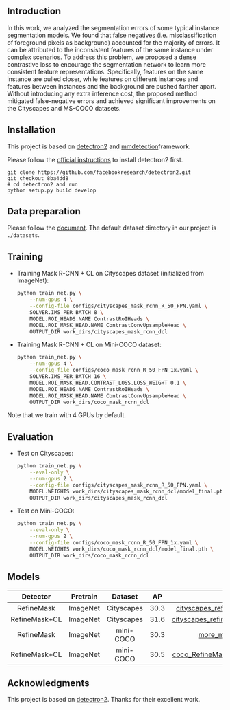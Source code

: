 
## Introduction

In this work, we analyzed the segmentation errors of some typical instance segmentation models. We found that false negatives (i.e. misclassification of foreground pixels as background) accounted for the majority of errors. It can be attributed to the inconsistent features of the same instance under complex scenarios. To address this problem, we proposed a dense contrastive loss to encourage the segmentation network to learn more consistent feature representations. Specifically, features on the same instance are pulled closer, while features on different instances and features between instances and the background are pushed farther apart. Without introducing any extra inference cost, the proposed method mitigated false-negative errors and achieved significant improvements on the Cityscapes and MS-COCO datasets.

## Installation

This project is based on [detectron2](https://github.com/facebookresearch/detectron2) and  [mmdetection](https://github.com/open-mmlab/mmdetection)framework. 

Please follow the [official instructions](https://detectron2.readthedocs.io/en/latest/tutorials/install.html) to install detectron2 first. 

```
git clone https://github.com/facebookresearch/detectron2.git
git checkout 8ba4dd8
# cd detectron2 and run
python setup.py build develop
```

## Data preparation

Please follow the [document](https://detectron2.readthedocs.io/en/latest/tutorials/builtin_datasets.html). The default dataset directory in our project is `./datasets`.


## Training

* Training Mask R-CNN + CL on Cityscapes dataset (initialized from ImageNet):

    ```bash
    python train_net.py \
        --num-gpus 4 \
        --config-file configs/cityscapes_mask_rcnn_R_50_FPN.yaml \
        SOLVER.IMS_PER_BATCH 8 \
        MODEL.ROI_HEADS.NAME ContrastRoIHeads \
        MODEL.ROI_MASK_HEAD.NAME ContrastConvUpsampleHead \
        OUTPUT_DIR work_dirs/cityscapes_mask_rcnn_dcl
    ```

* Training Mask R-CNN + CL on Mini-COCO dataset:

    ```bash
    python train_net.py \
        --num-gpus 4 \
        --config-file configs/coco_mask_rcnn_R_50_FPN_1x.yaml \
        SOLVER.IMS_PER_BATCH 16 \
        MODEL.ROI_MASK_HEAD.CONTRAST_LOSS.LOSS_WEIGHT 0.1 \
        MODEL.ROI_HEADS.NAME ContrastRoIHeads \
        MODEL.ROI_MASK_HEAD.NAME ContrastConvUpsampleHead \
        OUTPUT_DIR work_dirs/coco_mask_rcnn_dcl
    ```

Note that we train with 4 GPUs by default.


## Evaluation

* Test on Cityscapes:

    ```bash
    python train_net.py \
        --eval-only \
        --num-gpus 2 \
        --config-file configs/cityscapes_mask_rcnn_R_50_FPN.yaml \
        MODEL.WEIGHTS work_dirs/cityscapes_mask_rcnn_dcl/model_final.pth \
        OUTPUT_DIR work_dirs/cityscapes_mask_rcnn_dcl
    ```

* Test on Mini-COCO:

    ```bash
    python train_net.py \
        --eval-only \
        --num-gpus 2 \
        --config-file configs/coco_mask_rcnn_R_50_FPN_1x.yaml \
        MODEL.WEIGHTS work_dirs/coco_mask_rcnn_dcl/model_final.pth \
        OUTPUT_DIR work_dirs/coco_mask_rcnn_dcl
    ```

## Models

| Detector   | Pretrain  | Dataset |  AP | Config | Checkpoint |
| :------:   | :------:  | :------: | :------: | :------: | :------: |
| RefineMask | ImageNet | Cityscapes | 30.3 | [cityscapes_refineMask_R_50_FPN.yaml](configs/cityscapes_refineMask_R_50_FPN.yaml) |  |
| RefineMask+CL |ImageNet  | Cityscapes | 31.6 | [cityscapes_refineMask_cl_R_50_FPN.yaml](configs/cityscapes_refineMask_cl_R_50_FPN.yaml) ||
| RefineMask | ImageNet  | mini-COCO | 30.3 | [more_models/RefineMask](more_models/RefineMask) | |
| RefineMask+CL | ImageNet  | mini-COCO | 30.5 | [coco_RefineMask+CL_R_50_FPN_1x.yaml](configs/RefineMask+CL_R_50_FPN_1x.yaml) | |


## Acknowledgments

This project is based on [detectron2](https://github.com/facebookresearch/detectron2). Thanks for their excellent work.
```
